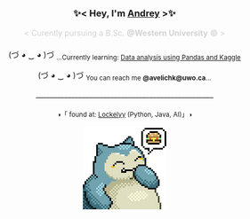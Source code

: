 <h3 align="center"> 
  ✨< Hey, I'm <a href = "https://www.linkedin.com/in/andrey-v-78a1351a6/" target= "_blank"> Andrey</a> >✨ 
</h3>
<p align="center" style="color:#D3D3D3">
  < Curently pursuing a B.Sc. <b>@Western University</b> 🟣 >
</p>

<p align="center">
  (づ ◕ ‿ ◕ )づ <sub>...Currently learning: <a href='https://bit.ly/3r64uZ6'> Data analysis using Pandas and Kaggle </a> </sub>
</p>

<p align="center">
(づ ◕ ‿ ◕ )づ <sub>You can reach me <b>@avelichk@uwo.ca</b>...</sub>
</p>

<p align="center">__________________________________________________</p> 

<p align="center"> <sub>◑「 found at: <a href="https://github.com/Lockelyy/Lockelyy"> Lockelyy</a> (Python, Java, AI)」◑</sub> </p>
<div id="footer" align="center">
<img src='snorlax-burger.gif' style='display: block; margin-left: auto; margin-right: auto; width:150px; height:auto;'></img>
</div>
    
